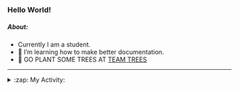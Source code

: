 ### Hello World!

##### About:
- Currently I am a student.
- 🌱 I’m learning how to make better documentation.
- 🌱 GO PLANT SOME TREES AT [TEAM TREES](https://teamtrees.org/)

---
<details>
  <summary>:zap: My Activity:</summary>
  
<!--START_SECTION:waka-->
![Code Time](http://img.shields.io/badge/Code%20Time-1%2C159%20hrs%2016%20mins-blue)

**I'm a Night 🦉** 

```text
🌞 Morning                1742 commits        ██░░░░░░░░░░░░░░░░░░░░░░░   09.83 % 
🌆 Daytime                6099 commits        █████████░░░░░░░░░░░░░░░░   34.41 % 
🌃 Evening                5056 commits        ███████░░░░░░░░░░░░░░░░░░   28.52 % 
🌙 Night                  4830 commits        ███████░░░░░░░░░░░░░░░░░░   27.25 % 
```
📅 **I'm Most Productive on Wednesday** 

```text
Monday                   2554 commits        ████░░░░░░░░░░░░░░░░░░░░░   14.41 % 
Tuesday                  2392 commits        ███░░░░░░░░░░░░░░░░░░░░░░   13.49 % 
Wednesday                4137 commits        ██████░░░░░░░░░░░░░░░░░░░   23.34 % 
Thursday                 2248 commits        ███░░░░░░░░░░░░░░░░░░░░░░   12.68 % 
Friday                   1797 commits        ███░░░░░░░░░░░░░░░░░░░░░░   10.14 % 
Saturday                 1566 commits        ██░░░░░░░░░░░░░░░░░░░░░░░   08.83 % 
Sunday                   3033 commits        ████░░░░░░░░░░░░░░░░░░░░░   17.11 % 
```


📊 **This Week I Spent My Time On** 

```text
🔥 Editors: 
VS Code                  2 hrs 38 mins       ████████████████░░░░░░░░░   63.89 % 
IntelliJ                 1 hr 29 mins        █████████░░░░░░░░░░░░░░░░   36.11 % 

🐱‍💻 Projects: 
praise                   2 hrs 37 mins       ████████████████░░░░░░░░░   63.33 % 
intro                    1 hr 29 mins        █████████░░░░░░░░░░░░░░░░   36.11 % 
CSF31                    1 min               ░░░░░░░░░░░░░░░░░░░░░░░░░   00.49 % 
giveth-dapps-v2          0 secs              ░░░░░░░░░░░░░░░░░░░░░░░░░   00.07 % 
```


 Last Updated on 12/08/2023 19:09:46 UTC
<!--END_SECTION:waka-->
</details>
